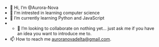 - 👋 Hi, I’m @Aurora-Nova
- 👀 I'm intrested in learning computer science
- 🌱 I’m currently learning Python and JavaScript
- - 💞️ I’m looking to collaborate on nothing yet... just ask me if you have an idea you want to introduce me to.
- 📫 How to reach me auroranovadelta@gmail.com.

<!---
Aurora-Nova/Aurora-Nova is a ✨ special ✨ repository because its `README.md` (this file) appears on your GitHub profile.
You can click the Preview link to take a look at your changes.
--->
